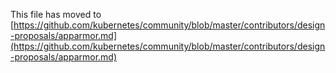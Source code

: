 This file has moved to [https://github.com/kubernetes/community/blob/master/contributors/design-proposals/apparmor.md](https://github.com/kubernetes/community/blob/master/contributors/design-proposals/apparmor.md)
